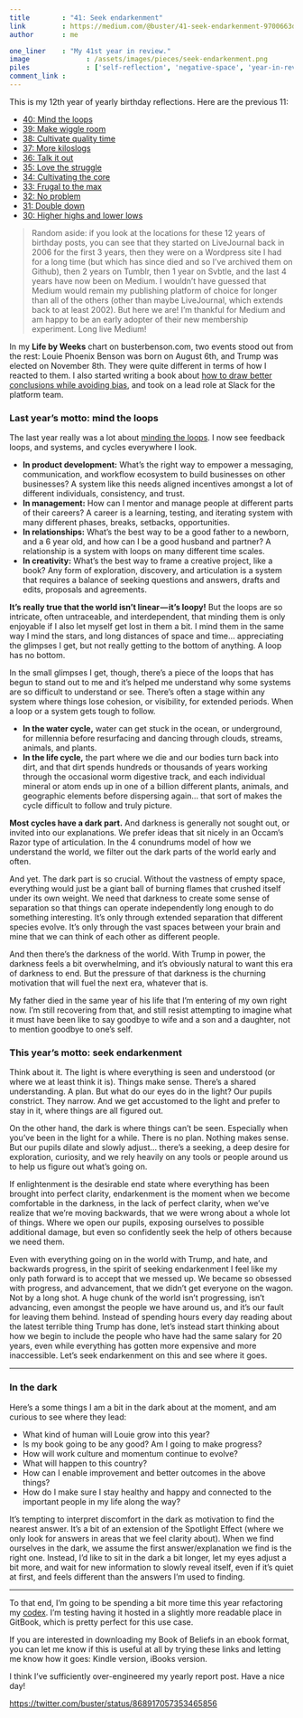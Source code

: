 ```yaml
---
title        : "41: Seek endarkenment"
link         : https://medium.com/@buster/41-seek-endarkenment-9700663dea67
author       : me

one_liner    : "My 41st year in review."
image			   : /assets/images/pieces/seek-endarkenment.png
piles			   : ['self-reflection', 'negative-space', 'year-in-review']
comment_link : 
---
```


This is my 12th year of yearly birthday reflections. Here are the previous 11:

* [40: Mind the loops](/2016/05/28/mind-the-loops)
* [39: Make wiggle room](/2015/06/13/make-wiggle-room)
* [38: Cultivate quality time](/2014/05/28/cultivate-quality-time)
* [37: More kiloslogs](/2013/05/28/more-kiloslogs)
* [36: Talk it out](/2012/05/28/talk-it-out)
* [35: Love the struggle](/2011/05/28/cultivate-the-core)
* [34: Cultivating the core](/2010/05/28/cultivate-the-core)
* [33: Frugal to the max](/2009/05/28/frugal-to-the-max)
* [32: No problem](/2008/05/27/no-problem)
* [31: Double down](/2007/05/29/double-down)
* [30: Higher highs and lower lows](/2006/05/31/higher-highs-lower-lows)


> Random aside: if you look at the locations for these 12 years of birthday posts, you can see that they started on LiveJournal back in 2006 for the first 3 years, then they were on a Wordpress site I had for a long time (but which has since died and so I’ve archived them on Github), then 2 years on Tumblr, then 1 year on Svbtle, and the last 4 years have now been on Medium. I wouldn’t have guessed that Medium would remain my publishing platform of choice for longer than all of the others (other than maybe LiveJournal, which extends back to at least 2002). But here we are! I’m thankful for Medium and am happy to be an early adopter of their new membership experiment. Long live Medium!


In my **Life by Weeks** chart on busterbenson.com, two events stood out from the rest: Louie Phoenix Benson was born on August 6th, and Trump was elected on November 8th. They were quite different in terms of how I reacted to them. I also started writing a book about [how to draw better conclusions while avoiding bias](https://medium.com/thinking-is-hard/4-conundrums-of-intelligence-2ab78d90740f), and took on a lead role at Slack for the platform team.

### Last year’s motto: mind the loops

The last year really was a lot about [minding the loops](/2016/05/28/mind-the-loop). I now see feedback loops, and systems, and cycles everywhere I look.

* **In product development:** What’s the right way to empower a messaging, communication, and workflow ecosystem to build businesses on other businesses? A system like this needs aligned incentives amongst a lot of different individuals, consistency, and trust.
* **In management:** How can I mentor and manage people at different parts of their careers? A career is a learning, testing, and iterating system with many different phases, breaks, setbacks, opportunities.
* **In relationships:** What’s the best way to be a good father to a newborn, and a 6 year old, and how can I be a good husband and partner? A relationship is a system with loops on many different time scales.
* **In creativity:** What’s the best way to frame a creative project, like a book? Any form of exploration, discovery, and articulation is a system that requires a balance of seeking questions and answers, drafts and edits, proposals and agreements.

**It’s really true that the world isn’t linear — it’s loopy!** But the loops are so intricate, often untraceable, and interdependent, that minding them is only enjoyable if I also let myself get lost in them a bit. I mind them in the same way I mind the stars, and long distances of space and time… appreciating the glimpses I get, but not really getting to the bottom of anything. A loop has no bottom.

In the small glimpses I get, though, there’s a piece of the loops that has begun to stand out to me and it’s helped me understand why some systems are so difficult to understand or see. There’s often a stage within any system where things lose cohesion, or visibility, for extended periods. When a loop or a system gets tough to follow.

* **In the water cycle,** water can get stuck in the ocean, or underground, for millennia before resurfacing and dancing through clouds, streams, animals, and plants.
* **In the life cycle,** the part where we die and our bodies turn back into dirt, and that dirt spends hundreds or thousands of years working through the occasional worm digestive track, and each individual mineral or atom ends up in one of a billion different plants, animals, and geographic elements before dispersing again… that sort of makes the cycle difficult to follow and truly picture.

**Most cycles have a dark part.** And darkness is generally not sought out, or invited into our explanations. We prefer ideas that sit nicely in an Occam’s Razor type of articulation. In the 4 conundrums model of how we understand the world, we filter out the dark parts of the world early and often.

And yet. The dark part is so crucial. Without the vastness of empty space, everything would just be a giant ball of burning flames that crushed itself under its own weight. We need that darkness to create some sense of separation so that things can operate independently long enough to do something interesting. It’s only through extended separation that different species evolve. It’s only through the vast spaces between your brain and mine that we can think of each other as different people.

And then there’s the darkness of the world. With Trump in power, the darkness feels a bit overwhelming, and it’s obviously natural to want this era of darkness to end. But the pressure of that darkness is the churning motivation that will fuel the next era, whatever that is.

My father died in the same year of his life that I’m entering of my own right now. I’m still recovering from that, and still resist attempting to imagine what it must have been like to say goodbye to wife and a son and a daughter, not to mention goodbye to one’s self.

### This year’s motto: seek endarkenment

Think about it. The light is where everything is seen and understood (or where we at least think it is). Things make sense. There’s a shared understanding. A plan. But what do our eyes do in the light? Our pupils constrict. They narrow. And we get accustomed to the light and prefer to stay in it, where things are all figured out.

On the other hand, the dark is where things can’t be seen. Especially when you’ve been in the light for a while. There is no plan. Nothing makes sense. But our pupils dilate and slowly adjust… there’s a seeking, a deep desire for exploration, curiosity, and we rely heavily on any tools or people around us to help us figure out what’s going on.

If enlightenment is the desirable end state where everything has been brought into perfect clarity, endarkenment is the moment when we become comfortable in the darkness, in the lack of perfect clarity, when we’ve realize that we’re moving backwards, that we were wrong about a whole lot of things. Where we open our pupils, exposing ourselves to possible additional damage, but even so confidently seek the help of others because we need them.

Even with everything going on in the world with Trump, and hate, and backwards progress, in the spirit of seeking endarkenment I feel like my only path forward is to accept that we messed up. We became so obsessed with progress, and advancement, that we didn’t get everyone on the wagon. Not by a long shot. A huge chunk of the world isn’t progressing, isn’t advancing, even amongst the people we have around us, and it’s our fault for leaving them behind. Instead of spending hours every day reading about the latest terrible thing Trump has done, let’s instead start thinking about how we begin to include the people who have had the same salary for 20 years, even while everything has gotten more expensive and more inaccessible. Let’s seek endarkenment on this and see where it goes.

----

### In the dark

Here’s a some things I am a bit in the dark about at the moment, and am curious to see where they lead:

* What kind of human will Louie grow into this year?
* Is my book going to be any good? Am I going to make progress?
* How will work culture and momentum continue to evolve?
* What will happen to this country?
* How can I enable improvement and better outcomes in the above things?
* How do I make sure I stay healthy and happy and connected to the important people in my life along the way?

It’s tempting to interpret discomfort in the dark as motivation to find the nearest answer. It’s a bit of an extension of the Spotlight Effect (where we only look for answers in areas that we feel clarity about). When we find ourselves in the dark, we assume the first answer/explanation we find is the right one. Instead, I’d like to sit in the dark a bit longer, let my eyes adjust a bit more, and wait for new information to slowly reveal itself, even if it’s quiet at first, and feels different than the answers I’m used to finding.

----

To that end, I’m going to be spending a bit more time this year refactoring my [codex](/beliefs). I’m testing having it hosted in a slightly more readable place in GitBook, which is pretty perfect for this use case. 

If you are interested in downloading my Book of Beliefs in an ebook format, you can let me know if this is useful at all by trying these links and letting me know how it goes: Kindle version, iBooks version.

I think I’ve sufficiently over-engineered my yearly report post. Have a nice day!

https://twitter.com/buster/status/868917057353465856
